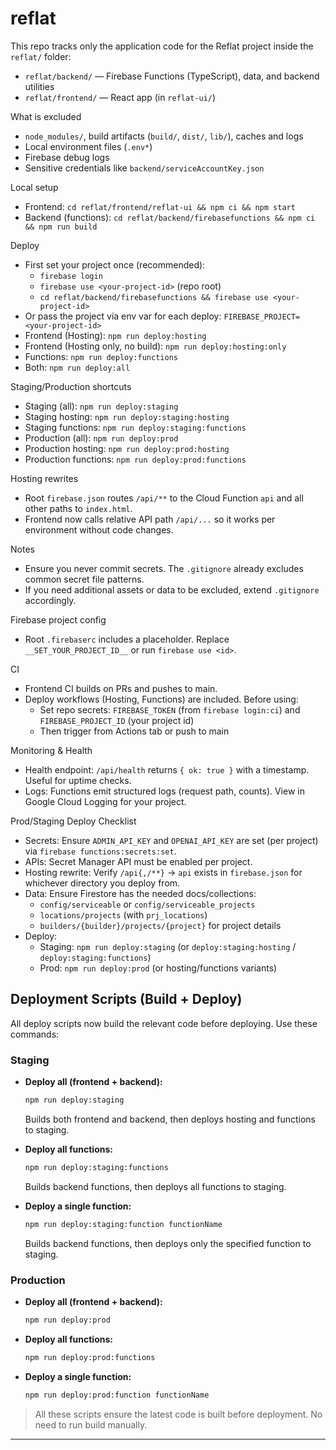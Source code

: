 # reflat

This repo tracks only the application code for the Reflat project inside the `reflat/` folder:

- `reflat/backend/` — Firebase Functions (TypeScript), data, and backend utilities
- `reflat/frontend/` — React app (in `reflat-ui/`)

What is excluded
- `node_modules/`, build artifacts (`build/`, `dist/`, `lib/`), caches and logs
- Local environment files (`.env*`)
- Firebase debug logs
- Sensitive credentials like `backend/serviceAccountKey.json`

Local setup
- Frontend: `cd reflat/frontend/reflat-ui && npm ci && npm start`
- Backend (functions): `cd reflat/backend/firebasefunctions && npm ci && npm run build`

Deploy
- First set your project once (recommended):
  - `firebase login`
  - `firebase use <your-project-id>` (repo root)
  - `cd reflat/backend/firebasefunctions && firebase use <your-project-id>`
- Or pass the project via env var for each deploy: `FIREBASE_PROJECT=<your-project-id>`
- Frontend (Hosting): `npm run deploy:hosting`
- Frontend (Hosting only, no build): `npm run deploy:hosting:only`
- Functions: `npm run deploy:functions`
- Both: `npm run deploy:all`
 
Staging/Production shortcuts
- Staging (all): `npm run deploy:staging`
- Staging hosting: `npm run deploy:staging:hosting`
- Staging functions: `npm run deploy:staging:functions`
- Production (all): `npm run deploy:prod`
- Production hosting: `npm run deploy:prod:hosting`
- Production functions: `npm run deploy:prod:functions`
 
Hosting rewrites
- Root `firebase.json` routes `/api/**` to the Cloud Function `api` and all other paths to `index.html`.
- Frontend now calls relative API path `/api/...` so it works per environment without code changes.

Notes
- Ensure you never commit secrets. The `.gitignore` already excludes common secret file patterns.
- If you need additional assets or data to be excluded, extend `.gitignore` accordingly.
 
Firebase project config
- Root `.firebaserc` includes a placeholder. Replace `__SET_YOUR_PROJECT_ID__` or run `firebase use <id>`.

CI
- Frontend CI builds on PRs and pushes to main.
- Deploy workflows (Hosting, Functions) are included. Before using:
  - Set repo secrets: `FIREBASE_TOKEN` (from `firebase login:ci`) and `FIREBASE_PROJECT_ID` (your project id)
  - Then trigger from Actions tab or push to main
 
Monitoring & Health
- Health endpoint: `/api/health` returns `{ ok: true }` with a timestamp. Useful for uptime checks.
- Logs: Functions emit structured logs (request path, counts). View in Google Cloud Logging for your project.
 
Prod/Staging Deploy Checklist
- Secrets: Ensure `ADMIN_API_KEY` and `OPENAI_API_KEY` are set (per project) via `firebase functions:secrets:set`.
- APIs: Secret Manager API must be enabled per project.
- Hosting rewrite: Verify `/api{,/**}` → `api` exists in `firebase.json` for whichever directory you deploy from.
- Data: Ensure Firestore has the needed docs/collections:
  - `config/serviceable` or `config/serviceable_projects`
  - `locations/projects` (with `prj_locations`)
  - `builders/{builder}/projects/{project}` for project details
- Deploy:
  - Staging: `npm run deploy:staging` (or `deploy:staging:hosting` / `deploy:staging:functions`)
  - Prod: `npm run deploy:prod` (or hosting/functions variants)

## Deployment Scripts (Build + Deploy)

All deploy scripts now build the relevant code before deploying. Use these commands:

### Staging
- **Deploy all (frontend + backend):**
  ```sh
  npm run deploy:staging
  ```
  Builds both frontend and backend, then deploys hosting and functions to staging.

- **Deploy all functions:**
  ```sh
  npm run deploy:staging:functions
  ```
  Builds backend functions, then deploys all functions to staging.

- **Deploy a single function:**
  ```sh
  npm run deploy:staging:function functionName
  ```
  Builds backend functions, then deploys only the specified function to staging.

### Production
- **Deploy all (frontend + backend):**
  ```sh
  npm run deploy:prod
  ```
- **Deploy all functions:**
  ```sh
  npm run deploy:prod:functions
  ```
- **Deploy a single function:**
  ```sh
  npm run deploy:prod:function functionName
  ```

> All these scripts ensure the latest code is built before deployment. No need to run build manually.

---
